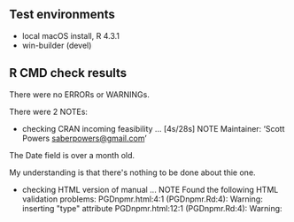 ## Test environments
* local macOS install, R 4.3.1
* win-builder (devel)

## R CMD check results
There were no ERRORs or WARNINGs. 

There were 2 NOTEs:

* checking CRAN incoming feasibility ... [4s/28s] NOTE
Maintainer: ‘Scott Powers <saberpowers@gmail.com>’

The Date field is over a month old.

My understanding is that there's nothing to be done about thie one.

* checking HTML version of manual ... NOTE
Found the following HTML validation problems:
PGDnpmr.html:4:1 (PGDnpmr.Rd:4): Warning: <link> inserting "type" attribute
PGDnpmr.html:12:1 (PGDnpmr.Rd:4): Warning: <script> proprietary attribute "onload"
PGDnpmr.html:12:1 (PGDnpmr.Rd:4): Warning: <script> inserting "type" attribute
...
prox.html:38:1 (prox.Rd:16): Warning: <table> lacks "summary" attribute

(with many more that I've not included)

I'm confused about why I'm seeing this note and how I could fix it. I found this email thread from
May of last year: https://stat.ethz.ch/pipermail/r-sig-mac/2022-May/014443.html which makes me
think it may not be my fault.